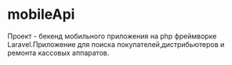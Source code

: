 # mobileApi
Проект - бекенд мобильного приложения на php фреймворке Laravel.Приложение для поиска покупателей,дистрибьютеров и ремонта кассовых аппаратов.
